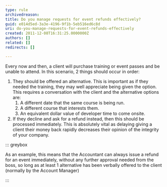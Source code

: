 ```yaml
---
type: rule
archivedreason: 
title: Do you manage requests for event refunds effectively?
guid: e014d5ed-3a3e-4196-9f1b-5eb516ed6c8d
uri: do-you-manage-requests-for-event-refunds-effectively
created: 2011-12-08T16:31:25.0000000Z
authors: []
related: []
redirects: []

---
```


Every now and then, a client will purchase training or event passes and be unable to attend. In this scenario, 2 things should occur in order: 
<!--endintro-->

1. They should be offered an alternative. This is important as if they needed the training, they may well appreciate being given the option. This requires a conversation with the client and the alternative options are:
    1. A different date that the same course is being run.
    2. A different course that interests them.
    3. An equivalent dollar value of developer time to come onsite.
2. If they decline and ask for a refund instead, then this should be processed immediately. This is absolutely vital as delaying giving a client their money back rapidly decreases their opinion of the integrity of your company.



::: greybox

As an example, this means that the Accountant can always issue a refund for an event immediately, without any further approval needed from the boss, so long as at least 1 alternative has been verbally offered to the client (normally by the Account Manager)

:::
